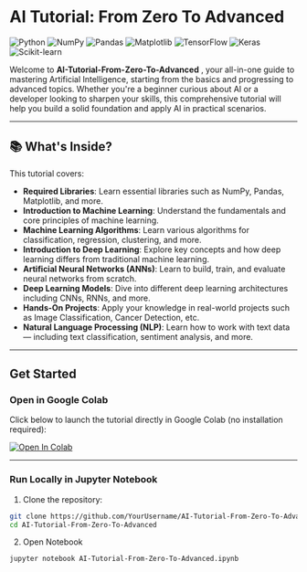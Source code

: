 # AI Tutorial: From Zero To Advanced
![Python](https://img.shields.io/badge/Python-3776AB?style=for-the-badge&logo=python&logoColor=white)
![NumPy](https://img.shields.io/badge/NumPy-013243?style=for-the-badge&logo=numpy&logoColor=white)
![Pandas](https://img.shields.io/badge/Pandas-150458?style=for-the-badge&logo=pandas&logoColor=white)
![Matplotlib](https://img.shields.io/badge/Matplotlib-11557C?style=for-the-badge&logo=matplotlib&logoColor=white)
![TensorFlow](https://img.shields.io/badge/TensorFlow-FF6F00?style=for-the-badge&logo=tensorflow&logoColor=white)
![Keras](https://img.shields.io/badge/Keras-D00000?style=for-the-badge&logo=keras&logoColor=white)
![Scikit-learn](https://img.shields.io/badge/Scikit--Learn-F7931E?style=for-the-badge&logo=scikit-learn&logoColor=white)

Welcome to **AI-Tutorial-From-Zero-To-Advanced** ,  your all-in-one guide to mastering Artificial Intelligence, starting from the basics and progressing to advanced topics. Whether you're a beginner curious about AI or a developer looking to sharpen your skills, this comprehensive tutorial will help you build a solid foundation and apply AI in practical scenarios.

---

## 📚 What's Inside?

This tutorial covers:

- **Required Libraries**: Learn essential libraries such as NumPy, Pandas, Matplotlib, and more.
- **Introduction to Machine Learning**: Understand the fundamentals and core principles of machine learning.
- **Machine Learning Algorithms**: Learn various algorithms for classification, regression, clustering, and more.
- **Introduction to Deep Learning**: Explore key concepts and how deep learning differs from traditional machine learning.
- **Artificial Neural Networks (ANNs)**: Learn to build, train, and evaluate neural networks from scratch.
- **Deep Learning Models**: Dive into different deep learning architectures including CNNs, RNNs, and more.
- **Hands-On Projects**: Apply your knowledge in real-world projects such as Image Classification, Cancer Detection, etc.
- **Natural Language Processing (NLP)**: Learn how to work with text data — including text classification, sentiment analysis, and more.

---

## Get Started

### Open in Google Colab

Click below to launch the tutorial directly in Google Colab (no installation required):

[![Open In Colab](https://colab.research.google.com/assets/colab-badge.svg)](https://colab.research.google.com/github/HDAI654/AI-Tutorial-From-Zero-To-Advanced/blob/main/AI-Tutorial-From-Zero-To-Advanced.ipynb)


---

### Run Locally in Jupyter Notebook
1. Clone the repository:
```bash
git clone https://github.com/YourUsername/AI-Tutorial-From-Zero-To-Advanced.git
cd AI-Tutorial-From-Zero-To-Advanced
```
2. Open Notebook
```bash
jupyter notebook AI-Tutorial-From-Zero-To-Advanced.ipynb
```

